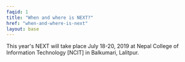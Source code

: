 ```yaml
---
faqid: 1 
title: "When and where is NEXT?"
href: "when-and-where-is-next"
layout: base
---
```


This year's NEXT will take place July 18-20, 2019 at Nepal College of Information Technology [NCIT] in Balkumari, Lalitpur.